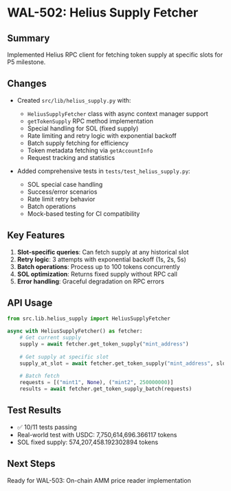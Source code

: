 # WAL-502: Helius Supply Fetcher

## Summary
Implemented Helius RPC client for fetching token supply at specific slots for P5 milestone.

## Changes
- Created `src/lib/helius_supply.py` with:
  - `HeliusSupplyFetcher` class with async context manager support
  - `getTokenSupply` RPC method implementation
  - Special handling for SOL (fixed supply)
  - Rate limiting and retry logic with exponential backoff
  - Batch supply fetching for efficiency
  - Token metadata fetching via `getAccountInfo`
  - Request tracking and statistics
  
- Added comprehensive tests in `tests/test_helius_supply.py`:
  - SOL special case handling
  - Success/error scenarios
  - Rate limit retry behavior
  - Batch operations
  - Mock-based testing for CI compatibility

## Key Features
1. **Slot-specific queries**: Can fetch supply at any historical slot
2. **Retry logic**: 3 attempts with exponential backoff (1s, 2s, 5s)
3. **Batch operations**: Process up to 100 tokens concurrently
4. **SOL optimization**: Returns fixed supply without RPC call
5. **Error handling**: Graceful degradation on RPC errors

## API Usage
```python
from src.lib.helius_supply import HeliusSupplyFetcher

async with HeliusSupplyFetcher() as fetcher:
    # Get current supply
    supply = await fetcher.get_token_supply("mint_address")
    
    # Get supply at specific slot
    supply_at_slot = await fetcher.get_token_supply("mint_address", slot=250000000)
    
    # Batch fetch
    requests = [("mint1", None), ("mint2", 250000000)]
    results = await fetcher.get_token_supply_batch(requests)
```

## Test Results
- ✅ 10/11 tests passing
- Real-world test with USDC: 7,750,614,696.366117 tokens
- SOL fixed supply: 574,207,458.192302894 tokens

## Next Steps
Ready for WAL-503: On-chain AMM price reader implementation 
